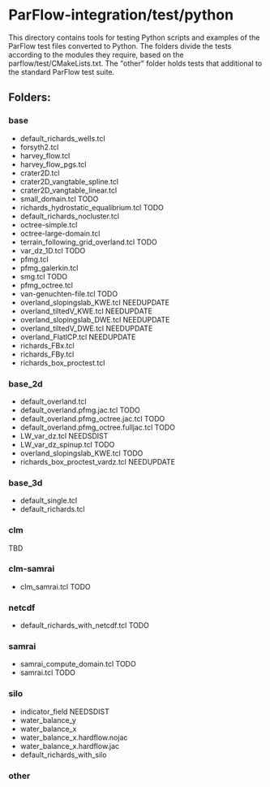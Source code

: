 # ParFlow-integration/test/python

This directory contains tools for testing Python scripts and examples of the ParFlow
test files converted to Python. The folders divide the tests according to the modules
they require, based on the parflow/test/CMakeLists.txt. The "other" folder holds
tests that additional to the standard ParFlow test suite.

## Folders:

### base

- default_richards_wells.tcl
- forsyth2.tcl
- harvey_flow.tcl
- harvey_flow_pgs.tcl
- crater2D.tcl
- crater2D_vangtable_spline.tcl
- crater2D_vangtable_linear.tcl
- small_domain.tcl TODO
- richards_hydrostatic_equalibrium.tcl TODO
- default_richards_nocluster.tcl
- octree-simple.tcl
- octree-large-domain.tcl
- terrain_following_grid_overland.tcl  TODO
- var_dz_1D.tcl TODO
- pfmg.tcl
- pfmg_galerkin.tcl
- smg.tcl TODO
- pfmg_octree.tcl
- van-genuchten-file.tcl TODO
- overland_slopingslab_KWE.tcl NEEDUPDATE
- overland_tiltedV_KWE.tcl NEEDUPDATE
- overland_slopingslab_DWE.tcl NEEDUPDATE
- overland_tiltedV_DWE.tcl NEEDUPDATE
- overland_FlatICP.tcl NEEDUPDATE
- richards_FBx.tcl
- richards_FBy.tcl
- richards_box_proctest.tcl

### base_2d

- default_overland.tcl
- default_overland.pfmg.jac.tcl TODO
- default_overland.pfmg_octree.jac.tcl TODO
- default_overland.pfmg_octree.fulljac.tcl TODO
- LW_var_dz.tcl NEEDSDIST
- LW_var_dz_spinup.tcl TODO
- overland_slopingslab_KWE.tcl TODO
- richards_box_proctest_vardz.tcl NEEDUPDATE

### base_3d

- default_single.tcl
- default_richards.tcl

### clm

TBD

### clm-samrai

- clm_samrai.tcl TODO

### netcdf

- default_richards_with_netcdf.tcl TODO

### samrai

- samrai_compute_domain.tcl TODO
- samrai.tcl TODO

### silo

- indicator_field NEEDSDIST
- water_balance_y
- water_balance_x
- water_balance_x.hardflow.nojac
- water_balance_x.hardflow.jac
- default_richards_with_silo

### other
